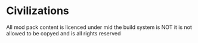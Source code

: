 # Civilizations
All mod pack content is licenced under mid the build system is NOT it is not allowed to be copyed and is all rights reserved 
